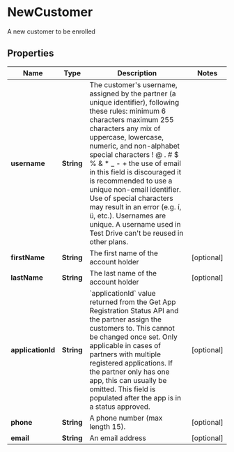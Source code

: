 

# NewCustomer

A new customer to be enrolled

## Properties

| Name | Type | Description | Notes |
|------------ | ------------- | ------------- | -------------|
|**username** | **String** | The customer&#39;s username, assigned by the partner (a unique identifier), following these rules: minimum 6 characters maximum 255 characters any mix of uppercase, lowercase, numeric, and non-alphabet special characters ! @ . # $ % &amp; * _ - + the use of email in this field is discouraged it is recommended to use a unique non-email identifier. Use of special characters may result in an error (e.g. í, ü, etc.). Usernames are unique. A username used in Test Drive can&#39;t be reused in other plans. |  |
|**firstName** | **String** | The first name of the account holder |  [optional] |
|**lastName** | **String** | The last name of the account holder |  [optional] |
|**applicationId** | **String** | &#x60;applicationId&#x60; value returned from the Get App Registration Status API and the partner assign the customers to. This cannot be changed once set. Only applicable in cases of partners with multiple registered applications. If the partner only has one app, this can usually be omitted. This field is populated after the app is in a status approved. |  [optional] |
|**phone** | **String** | A phone number (max length 15). |  [optional] |
|**email** | **String** | An email address |  [optional] |




